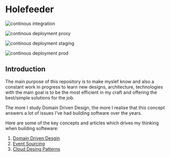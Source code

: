 # Holefeeder

![continous integration](https://github.com/DrifterApps/Holefeeder/workflows/continous%20integration/badge.svg)

![continous deployment proxy](https://github.com/DrifterApps/Holefeeder/workflows/continous%20deployment%20proxy/badge.svg)

![continous deployment staging](https://github.com/DrifterApps/Holefeeder/workflows/continous%20deployment%20staging/badge.svg)

![continous deployment prod](https://github.com/DrifterApps/Holefeeder/workflows/continous%20deployment%20prod/badge.svg) 

## Introduction

The main purpose of this repository is to make myslef know and also a constant work in progress to learn new designs, architecture, technologies with the main goal is to be the most efficient in my craft and offering the best/simple solutions for the job.

The more I study Domain Driven Design, the more I realise that this concept answers a lot of issues I've had building software over the years. 

Here are some of the key concepts and articles which drives my thinking when building softeware:

1. [Domain Driven Desgin](https://martinfowler.com/tags/domain%20driven%20design.html)
2. [Event Sourcing](https://docs.microsoft.com/en-us/azure/architecture/patterns/event-sourcing)
3. [Cloud Desing Patterns](https://docs.microsoft.com/en-us/azure/architecture/patterns/)
